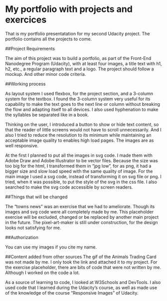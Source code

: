 # My portfolio with projects and exercices

That is my portfolio presentatation for my second Udacity project. The portfolio contains all the projects to come. 

##Project Requirements 

The aim of this project was to build a portfolio, as part of the Front-End Nanodegree Program (Udacity), with at least four images, a title text with h1, h2, etc., a regular paragraph text and a logo. The project should follow a mockup. And other minor code criteria.


##Working process 

As layout system I used flexbox, for the project section, and a 3-column system for the textbox. I found the 3-column system very useful for its capability to make the text goes to the next line or column without breaking the flow and adapting itself to all devices. I also used hyphenation to make the syllables be separated like in a book. 

Thinking on the user, I introduced a button to show or hide text content, so that the reader of little screens would not have to scroll unnecessarily. And I also I tried to reduce the resolution to its minimum while maintaining an acceptable image quality to enables high load pages. The images are as well responsive.

At the first I planned to put all the images in svg code. I made them with Adobe Draw and Adobe Illustrator to be vector files. Because the size was too big for the html, I transformed them in “jpg low”, for as png, it had a bigger size and slow load speed with the same quality of image. For the main image I used a svg code, instead of transforming it on svg file or png.  I tried, when it was possible, to put the style of the svg in the css file. I also searched to make the svg code accessible by screen readers. 


##Things that will be changed

The “towns news” was an exercise that we had to ameliorate. Though its images and svg code were all completely made by me. This placeholder exercise will be excluded, changed or be replaced by another main project in the future. The pixel-art-maker is still under construction, for the design looks not satisfying for me.


##Authorization

You can use my images if you cite my name.

##Content added from other sources
The gif of the Animals Trading Card was not made by me. I only took the link and attached it to my project. For the exercise placeholder, there are bits of code that were not written by me. Although I worked on the code a lot.

As a source of learning to code, I looked at W3Schools and DevTools. I also used code that I learned during the Udacity’s course, as well as made use of the knowledge of the course “Responsive Images” of Udacity. 


